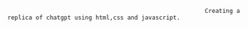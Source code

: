                                                            Creating a replica of chatgpt using html,css and javascript.

